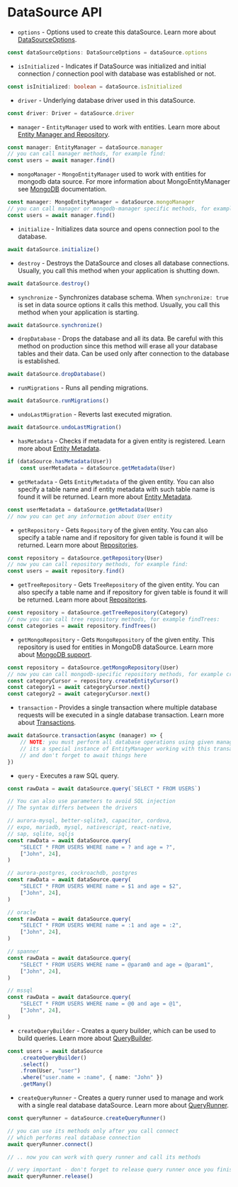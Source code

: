 # DataSource API

-   `options` - Options used to create this dataSource.
    Learn more about [DataSourceOptions](./2-data-source-options.md).

```typescript
const dataSourceOptions: DataSourceOptions = dataSource.options
```

-   `isInitialized` - Indicates if DataSource was initialized and initial connection / connection pool with database was established or not.

```typescript
const isInitialized: boolean = dataSource.isInitialized
```

-   `driver` - Underlying database driver used in this dataSource.

```typescript
const driver: Driver = dataSource.driver
```

-   `manager` - `EntityManager` used to work with entities.
    Learn more about [Entity Manager and Repository](../Working%20with%20Entity%20Manager/1-working-with-entity-manager.md).

```typescript
const manager: EntityManager = dataSource.manager
// you can call manager methods, for example find:
const users = await manager.find()
```

-   `mongoManager` - `MongoEntityManager` used to work with entities for mongodb data source.
    For more information about MongoEntityManager see [MongoDB](../Guides/2-mongodb.md) documentation.

```typescript
const manager: MongoEntityManager = dataSource.mongoManager
// you can call manager or mongodb-manager specific methods, for example find:
const users = await manager.find()
```

-   `initialize` - Initializes data source and opens connection pool to the database.

```typescript
await dataSource.initialize()
```

-   `destroy` - Destroys the DataSource and closes all database connections.
    Usually, you call this method when your application is shutting down.

```typescript
await dataSource.destroy()
```

-   `synchronize` - Synchronizes database schema. When `synchronize: true` is set in data source options it calls this method.
    Usually, you call this method when your application is starting.

```typescript
await dataSource.synchronize()
```

-   `dropDatabase` - Drops the database and all its data.
    Be careful with this method on production since this method will erase all your database tables and their data.
    Can be used only after connection to the database is established.

```typescript
await dataSource.dropDatabase()
```

-   `runMigrations` - Runs all pending migrations.

```typescript
await dataSource.runMigrations()
```

-   `undoLastMigration` - Reverts last executed migration.

```typescript
await dataSource.undoLastMigration()
```

-   `hasMetadata` - Checks if metadata for a given entity is registered.
    Learn more about [Entity Metadata](../Not%20in%20the%20current%20Doc/entity-metadata.md).

```typescript
if (dataSource.hasMetadata(User))
    const userMetadata = dataSource.getMetadata(User)
```

-   `getMetadata` - Gets `EntityMetadata` of the given entity.
    You can also specify a table name and if entity metadata with such table name is found it will be returned.
    Learn more about [Entity Metadata](../Not%20in%20the%20current%20Doc/entity-metadata.md).

```typescript
const userMetadata = dataSource.getMetadata(User)
// now you can get any information about User entity
```

-   `getRepository` - Gets `Repository` of the given entity.
    You can also specify a table name and if repository for given table is found it will be returned.
    Learn more about [Repositories](../Working%20with%20Entity%20Manager/2-working-with-repository.md).

```typescript
const repository = dataSource.getRepository(User)
// now you can call repository methods, for example find:
const users = await repository.find()
```

-   `getTreeRepository` - Gets `TreeRepository` of the given entity.
    You can also specify a table name and if repository for given table is found it will be returned.
    Learn more about [Repositories](../Working%20with%20Entity%20Manager/2-working-with-repository.md).

```typescript
const repository = dataSource.getTreeRepository(Category)
// now you can call tree repository methods, for example findTrees:
const categories = await repository.findTrees()
```

-   `getMongoRepository` - Gets `MongoRepository` of the given entity.
    This repository is used for entities in MongoDB dataSource.
    Learn more about [MongoDB support](../Guides/2-mongodb.md).

```typescript
const repository = dataSource.getMongoRepository(User)
// now you can call mongodb-specific repository methods, for example createEntityCursor:
const categoryCursor = repository.createEntityCursor()
const category1 = await categoryCursor.next()
const category2 = await categoryCursor.next()
```

-   `transaction` - Provides a single transaction where multiple database requests will be executed in a single database transaction.
    Learn more about [Transactions](../Advanced%20Topics/2-transactions.md).

```typescript
await dataSource.transaction(async (manager) => {
    // NOTE: you must perform all database operations using given manager instance
    // its a special instance of EntityManager working with this transaction
    // and don't forget to await things here
})
```

-   `query` - Executes a raw SQL query.

```typescript
const rawData = await dataSource.query(`SELECT * FROM USERS`)

// You can also use parameters to avoid SQL injection
// The syntax differs between the drivers

// aurora-mysql, better-sqlite3, capacitor, cordova,
// expo, mariadb, mysql, nativescript, react-native,
// sap, sqlite, sqljs
const rawData = await dataSource.query(
    "SELECT * FROM USERS WHERE name = ? and age = ?",
    ["John", 24],
)

// aurora-postgres, cockroachdb, postgres
const rawData = await dataSource.query(
    "SELECT * FROM USERS WHERE name = $1 and age = $2",
    ["John", 24],
)

// oracle
const rawData = await dataSource.query(
    "SELECT * FROM USERS WHERE name = :1 and age = :2",
    ["John", 24],
)

// spanner
const rawData = await dataSource.query(
    "SELECT * FROM USERS WHERE name = @param0 and age = @param1",
    ["John", 24],
)

// mssql
const rawData = await dataSource.query(
    "SELECT * FROM USERS WHERE name = @0 and age = @1",
    ["John", 24],
)
```

-   `createQueryBuilder` - Creates a query builder, which can be used to build queries.
    Learn more about [QueryBuilder](../Query%20Builder/1-select-query-builder.md).

```typescript
const users = await dataSource
    .createQueryBuilder()
    .select()
    .from(User, "user")
    .where("user.name = :name", { name: "John" })
    .getMany()
```

-   `createQueryRunner` - Creates a query runner used to manage and work with a single real database dataSource.
    Learn more about [QueryRunner](../Not%20in%20the%20current%20Doc/query-runner.md).

```typescript
const queryRunner = dataSource.createQueryRunner()

// you can use its methods only after you call connect
// which performs real database connection
await queryRunner.connect()

// .. now you can work with query runner and call its methods

// very important - don't forget to release query runner once you finished working with it
await queryRunner.release()
```
